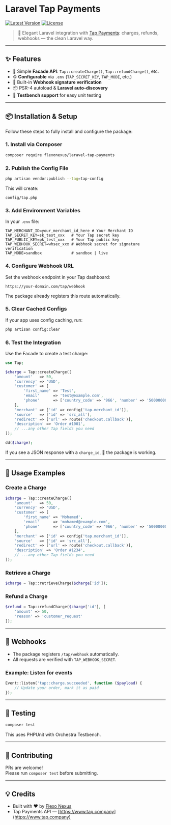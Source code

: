# Laravel Tap Payments

[![Latest Version](https://img.shields.io/packagist/v/flexonexus/laravel-tap-payments.svg?style=flat-square)](https://packagist.org/packages/flexo/laravel-tap-payments)
[![License](https://img.shields.io/badge/license-MIT-blue.svg?style=flat-square)](#-license)

> 🚀 Elegant Laravel integration with [Tap Payments](https://www.tap.company/): charges, refunds, webhooks — the clean Laravel way.

---

## ✨ Features

- 🔑 Simple **Facade API**: `Tap::createCharge()`, `Tap::refundCharge()`, etc.
- ⚙️ **Configurable** via `.env` (`TAP_SECRET_KEY`, `TAP_MODE`, etc.)
- 🔔 Built-in **Webhook signature verification**
- 📦 PSR-4 autoload & **Laravel auto-discovery**
- 🧪 **Testbench support** for easy unit testing

---

## 📦 Installation & Setup

Follow these steps to fully install and configure the package:

### 1. Install via Composer
```bash
composer require flexonexus/laravel-tap-payments
```

### 2. Publish the Config File
```bash
php artisan vendor:publish --tag=tap-config
```
This will create:
```
config/tap.php
```

### 3. Add Environment Variables
In your `.env` file:

```dotenv
TAP_MERCHANT_ID=your_merchant_id_here # Your Merchant ID
TAP_SECRET_KEY=sk_test_xxx   # Your Tap secret key
TAP_PUBLIC_KEY=pk_test_xxx   # Your Tap public key
TAP_WEBHOOK_SECRET=whsec_xxx # Webhook secret for signature verification
TAP_MODE=sandbox             # sandbox | live
```

### 4. Configure Webhook URL
Set the webhook endpoint in your Tap dashboard:

```
https://your-domain.com/tap/webhook
```

The package already registers this route automatically.

### 5. Clear Cached Configs
If your app uses config caching, run:

```bash
php artisan config:clear
```

### 6. Test the Integration
Use the Facade to create a test charge:

```php
use Tap;

$charge = Tap::createCharge([
    'amount'   => 50,
    'currency' => 'USD',
    'customer' => [
        'first_name' => 'Test',
        'email'      => 'test@example.com',
        'phone'      => ['country_code' => '966', 'number' => '500000000'],
    ],
    'merchant' => ['id' => config('tap.merchant_id')],
    'source'   => ['id' => 'src_all'],
    'redirect' => ['url' => route('checkout.callback')],
    'description' => 'Order #1001',
    // ...any other Tap fields you need
]);

dd($charge);
```

If you see a JSON response with a `charge_id`, 🎉 the package is working.

---

## 🚀 Usage Examples

### Create a Charge
```php
$charge = Tap::createCharge([
    'amount'   => 50,
    'currency' => 'USD',
    'customer' => [
        'first_name' => 'Mohamed',
        'email'      => 'mohamed@example.com',
        'phone'      => ['country_code' => '966', 'number' => '500000000'],
    ],
    'merchant' => ['id' => config('tap.merchant_id')],
    'source'   => ['id' => 'src_all'],
    'redirect' => ['url' => route('checkout.callback')],
    'description' => 'Order #1234',
    // ...any other Tap fields you need
]);
```

### Retrieve a Charge
```php
$charge = Tap::retrieveCharge($charge['id']);
```

### Refund a Charge
```php
$refund = Tap::refundCharge($charge['id'], [
    'amount' => 50,
    'reason' => 'customer_request'
]);
```

---

## 🔔 Webhooks

- The package registers `/tap/webhook` automatically.
- All requests are verified with `TAP_WEBHOOK_SECRET`.

### Example: Listen for events
```php
Event::listen('tap::charge.succeeded', function ($payload) {
    // Update your order, mark it as paid
});
```

---

## 🧪 Testing

```bash
composer test
```

This uses PHPUnit with Orchestra Testbench.

---

## 🤝 Contributing

PRs are welcome!  
Please run `composer test` before submitting.

---

## 💡 Credits

- Built with ❤️ by [Flexo Nexus](https://flexonexus.com)
- Tap Payments API — [https://www.tap.company](https://www.tap.company)

